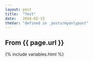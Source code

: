 ```yaml
---
layout: post
title:  "Test"
date:   2016-02-15
theVar: "defined in _posts/myonlypost"
---
```

<h2>From {{ page.url }}</h2>
{% include variables.html %}
